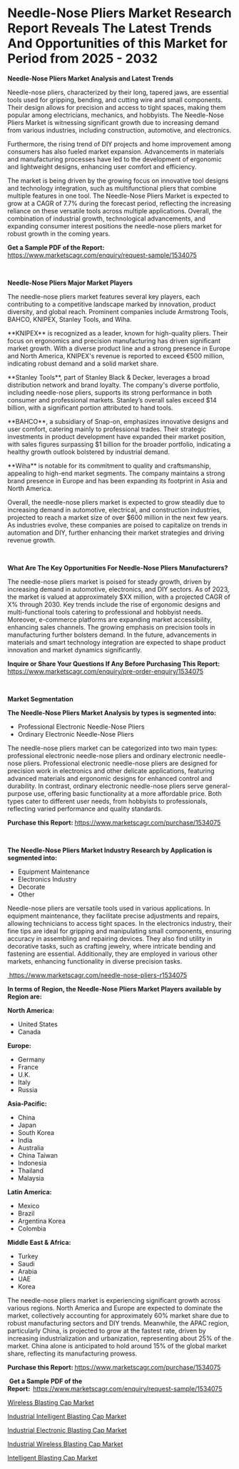 <p><h1>Needle-Nose Pliers Market Research Report Reveals The Latest Trends And Opportunities of this Market for Period from 2025 - 2032</h1></p><p><strong>Needle-Nose Pliers Market Analysis and Latest Trends</strong></p>
<p><p>Needle-nose pliers, characterized by their long, tapered jaws, are essential tools used for gripping, bending, and cutting wire and small components. Their design allows for precision and access to tight spaces, making them popular among electricians, mechanics, and hobbyists. The Needle-Nose Pliers Market is witnessing significant growth due to increasing demand from various industries, including construction, automotive, and electronics. </p><p>Furthermore, the rising trend of DIY projects and home improvement among consumers has also fueled market expansion. Advancements in materials and manufacturing processes have led to the development of ergonomic and lightweight designs, enhancing user comfort and efficiency. </p><p>The market is being driven by the growing focus on innovative tool designs and technology integration, such as multifunctional pliers that combine multiple features in one tool. The Needle-Nose Pliers Market is expected to grow at a CAGR of 7.7% during the forecast period, reflecting the increasing reliance on these versatile tools across multiple applications. Overall, the combination of industrial growth, technological advancements, and expanding consumer interest positions the needle-nose pliers market for robust growth in the coming years.</p></p>
<p><strong>Get a Sample PDF of the Report:&nbsp;</strong> <a href="https://www.marketscagr.com/enquiry/request-sample/1534075?utm_campaign=2110&utm_medium=2&utm_source=Github&utm_content=ia&utm_term=11042025&utm_id=needle-nose-pliers">https://www.marketscagr.com/enquiry/request-sample/1534075</a></p>
<p>&nbsp;</p>
<p><strong>Needle-Nose Pliers Major Market Players</strong></p>
<p><p>The needle-nose pliers market features several key players, each contributing to a competitive landscape marked by innovation, product diversity, and global reach. Prominent companies include Armstrong Tools, BAHCO, KNIPEX, Stanley Tools, and Wiha.</p><p>**KNIPEX** is recognized as a leader, known for high-quality pliers. Their focus on ergonomics and precision manufacturing has driven significant market growth. With a diverse product line and a strong presence in Europe and North America, KNIPEX's revenue is reported to exceed €500 million, indicating robust demand and a solid market share.</p><p>**Stanley Tools**, part of Stanley Black & Decker, leverages a broad distribution network and brand loyalty. The company's diverse portfolio, including needle-nose pliers, supports its strong performance in both consumer and professional markets. Stanley’s overall sales exceed $14 billion, with a significant portion attributed to hand tools.</p><p>**BAHCO**, a subsidiary of Snap-on, emphasizes innovative designs and user comfort, catering mainly to professional trades. Their strategic investments in product development have expanded their market position, with sales figures surpassing $1 billion for the broader portfolio, indicating a healthy growth outlook bolstered by industrial demand.</p><p>**Wiha** is notable for its commitment to quality and craftsmanship, appealing to high-end market segments. The company maintains a strong brand presence in Europe and has been expanding its footprint in Asia and North America.</p><p>Overall, the needle-nose pliers market is expected to grow steadily due to increasing demand in automotive, electrical, and construction industries, projected to reach a market size of over $600 million in the next few years. As industries evolve, these companies are poised to capitalize on trends in automation and DIY, further enhancing their market strategies and driving revenue growth.</p></p>
<p>&nbsp;</p>
<p><strong>What Are The Key Opportunities For Needle-Nose Pliers Manufacturers?</strong></p>
<p><p>The needle-nose pliers market is poised for steady growth, driven by increasing demand in automotive, electronics, and DIY sectors. As of 2023, the market is valued at approximately $XX million, with a projected CAGR of X% through 2030. Key trends include the rise of ergonomic designs and multi-functional tools catering to professional and hobbyist needs. Moreover, e-commerce platforms are expanding market accessibility, enhancing sales channels. The growing emphasis on precision tools in manufacturing further bolsters demand. In the future, advancements in materials and smart technology integration are expected to shape product innovation and market dynamics significantly.</p></p>
<p><strong>Inquire or Share Your Questions If Any Before Purchasing This Report:</strong> <a href="https://www.marketscagr.com/enquiry/pre-order-enquiry/1534075?utm_campaign=2110&utm_medium=2&utm_source=Github&utm_content=ia&utm_term=11042025&utm_id=needle-nose-pliers">https://www.marketscagr.com/enquiry/pre-order-enquiry/1534075</a></p>
<p>&nbsp;</p>
<p><strong>Market Segmentation</strong></p>
<p><strong>The Needle-Nose Pliers Market Analysis by types is segmented into:</strong></p>
<p><ul><li>Professional Electronic Needle-Nose Pliers</li><li>Ordinary Electronic Needle-Nose Pliers</li></ul></p>
<p><p>The needle-nose pliers market can be categorized into two main types: professional electronic needle-nose pliers and ordinary electronic needle-nose pliers. Professional electronic needle-nose pliers are designed for precision work in electronics and other delicate applications, featuring advanced materials and ergonomic designs for enhanced control and durability. In contrast, ordinary electronic needle-nose pliers serve general-purpose use, offering basic functionality at a more affordable price. Both types cater to different user needs, from hobbyists to professionals, reflecting varied performance and quality standards.</p></p>
<p><strong>Purchase this Report:&nbsp;</strong><a href="https://www.marketscagr.com/purchase/1534075?utm_campaign=2110&utm_medium=2&utm_source=Github&utm_content=ia&utm_term=11042025&utm_id=needle-nose-pliers">https://www.marketscagr.com/purchase/1534075</a></p>
<p>&nbsp;</p>
<p><strong>The Needle-Nose Pliers Market Industry Research by Application is segmented into:</strong></p>
<p><ul><li>Equipment Maintenance</li><li>Electronics Industry</li><li>Decorate</li><li>Other</li></ul></p>
<p><p>Needle-nose pliers are versatile tools used in various applications. In equipment maintenance, they facilitate precise adjustments and repairs, allowing technicians to access tight spaces. In the electronics industry, their fine tips are ideal for gripping and manipulating small components, ensuring accuracy in assembling and repairing devices. They also find utility in decorative tasks, such as crafting jewelry, where intricate bending and fastening are essential. Additionally, they are employed in various other markets, enhancing functionality in diverse precision tasks.</p></p>
<p><a href="https://www.marketscagr.com/needle-nose-pliers-r1534075?utm_campaign=2110&utm_medium=2&utm_source=Github&utm_content=ia&utm_term=11042025&utm_id=needle-nose-pliers">&nbsp;https://www.marketscagr.com/needle-nose-pliers-r1534075</a></p>
<p><strong>In terms of Region, the Needle-Nose Pliers Market Players available by Region are:</strong></p>
<p>
    <p> <strong> North America: </strong>
        <ul>
            <li>United States</li>
            <li>Canada</li>
        </ul>
        </p> 
    <p> <strong> Europe: </strong>
        <ul>
            <li>Germany</li>
            <li>France</li>
            <li>U.K.</li>
            <li>Italy</li>
            <li>Russia</li>
        </ul>
        </p> 
    <p> <strong> Asia-Pacific: </strong>
        <ul>
            <li>China</li>
            <li>Japan</li>
            <li>South Korea</li>
            <li>India</li>
            <li>Australia</li>
            <li>China Taiwan</li>
            <li>Indonesia</li>
            <li>Thailand</li>
            <li>Malaysia</li>
        </ul>
        </p> 
    <p> <strong> Latin America: </strong>
        <ul>
            <li>Mexico</li>
            <li>Brazil</li>
            <li>Argentina Korea</li>
            <li>Colombia</li>
        </ul>
        </p> 
    <p> <strong> Middle East & Africa: </strong>
        <ul>
            <li>Turkey</li>
            <li>Saudi</li>
            <li>Arabia</li>
            <li>UAE</li>
            <li>Korea</li>
        </ul>
    </p>
    </p>
<p><p>The needle-nose pliers market is experiencing significant growth across various regions. North America and Europe are expected to dominate the market, collectively accounting for approximately 60% market share due to robust manufacturing sectors and DIY trends. Meanwhile, the APAC region, particularly China, is projected to grow at the fastest rate, driven by increasing industrialization and urbanization, representing about 25% of the market. China alone is anticipated to hold around 15% of the global market share, reflecting its manufacturing prowess.</p></p>
<p><strong>Purchase this Report: </strong><a href="https://www.marketscagr.com/purchase/1534075?utm_campaign=2110&utm_medium=2&utm_source=Github&utm_content=ia&utm_term=11042025&utm_id=needle-nose-pliers">https://www.marketscagr.com/purchase/1534075</a></p>
<p>&nbsp;<strong>Get a Sample PDF of the Report:&nbsp;&nbsp;</strong><a href="https://www.marketscagr.com/enquiry/request-sample/1534075?utm_campaign=2110&utm_medium=2&utm_source=Github&utm_content=ia&utm_term=11042025&utm_id=needle-nose-pliers">https://www.marketscagr.com/enquiry/request-sample/1534075</a></p>
<p><strong></strong></p>
<p><p><a href="https://github.com/habyoneub/Market-Research-Report-List-1/blob/main/wireless-blasting-cap-market.md?utm_campaign=2110&utm_medium=2&utm_source=Github&utm_content=ia&utm_term=11042025&utm_id=needle-nose-pliers">Wireless Blasting Cap Market</a></p><p><a href="https://github.com/kemauteve/Market-Research-Report-List-1/blob/main/industrial-intelligent-blasting-cap-market.md?utm_campaign=2110&utm_medium=2&utm_source=Github&utm_content=ia&utm_term=11042025&utm_id=needle-nose-pliers">Industrial Intelligent Blasting Cap Market</a></p><p><a href="https://github.com/nxauwedaroui2/Market-Research-Report-List-1/blob/main/industrial-electronic-blasting-cap-market.md?utm_campaign=2110&utm_medium=2&utm_source=Github&utm_content=ia&utm_term=11042025&utm_id=needle-nose-pliers">Industrial Electronic Blasting Cap Market</a></p><p><a href="https://github.com/drissahrouk/Market-Research-Report-List-1/blob/main/industrial-wireless-blasting-cap-market.md?utm_campaign=2110&utm_medium=2&utm_source=Github&utm_content=ia&utm_term=11042025&utm_id=needle-nose-pliers">Industrial Wireless Blasting Cap Market</a></p><p><a href="https://github.com/haklagjbj/Market-Research-Report-List-1/blob/main/intelligent-blasting-cap-market.md?utm_campaign=2110&utm_medium=2&utm_source=Github&utm_content=ia&utm_term=11042025&utm_id=needle-nose-pliers">Intelligent Blasting Cap Market</a></p></p>